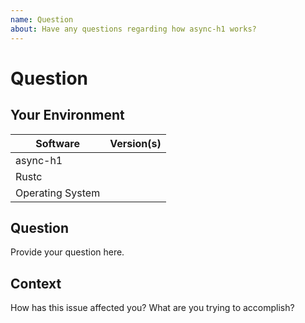 ```yaml
---
name: Question
about: Have any questions regarding how async-h1 works?
---
```


# Question
## Your Environment
| Software         | Version(s) |
| ---------------- | ---------- |
| async-h1      |
| Rustc            |
| Operating System |

## Question
Provide your question here.

## Context
How has this issue affected you? What are you trying to accomplish?
